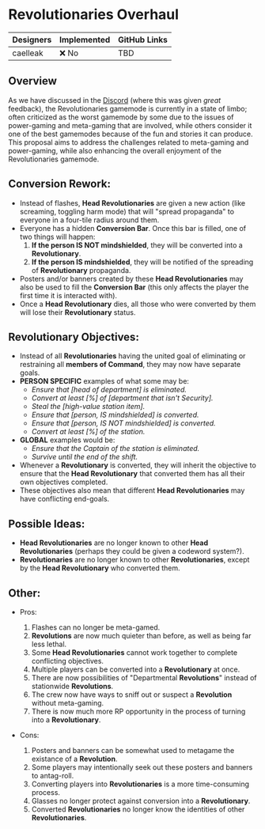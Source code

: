 # Revolutionaries Overhaul

| Designers | Implemented | GitHub Links |
|---|---|---|
| caelleak | :x: No | TBD |

## Overview

As we have discussed in the [Discord](https://discord.com/channels/310555209753690112/311537926376783886/1258727306889793666) (where this was given *great* feedback), the Revolutionaries gamemode is currently in a state of limbo; often criticized as the worst gamemode by some due to the issues of power-gaming and meta-gaming that are involved, while others consider it one of the best gamemodes because of the fun and stories it can produce. This proposal aims to address the challenges related to meta-gaming and power-gaming, while also enhancing the overall enjoyment of the Revolutionaries gamemode.

## Conversion Rework:

- Instead of flashes, **Head Revolutionaries** are given a new action (like screaming, toggling harm mode) that will "spread propaganda" to everyone in a four-tile radius around them.
- Everyone has a hidden **Conversion Bar**. Once this bar is filled, one of two things will happen:
  1. **If the person IS NOT mindshielded**, they will be converted into a **Revolutionary**.
  2. **If the person IS mindshielded**, they will be notified of the spreading of **Revolutionary** propaganda.
- Posters and/or banners created by these **Head Revolutionaries** may also be used to fill the **Conversion Bar** (this only affects the player the first time it is interacted with).
- Once a **Head Revolutionary** dies, all those who were converted by them will lose their **Revolutionary** status.

## Revolutionary Objectives:

- Instead of all **Revolutionaries** having the united goal of eliminating or restraining all **members of Command**, they may now have separate goals.
- **PERSON SPECIFIC** examples of what some may be:
  - *Ensure that [head of department] is eliminated.*
  - *Convert at least [%] of [department that isn't Security].*
  - *Steal the [high-value station item].*
  - *Ensure that [person, IS mindshielded] is converted.*
  - *Ensure that [person, IS NOT mindshielded] is converted.*
  - *Convert at least [%] of the station.*
- **GLOBAL** examples would be:
  - *Ensure that the Captain of the station is eliminated.*
  - *Survive until the end of the shift.*
- Whenever a **Revolutionary** is converted, they will inherit the objective to ensure that the **Head Revolutionary** that converted them has all their own objectives completed.
- These objectives also mean that different **Head Revolutionaries** may have conflicting end-goals.

## Possible Ideas:

- **Head Revolutionaries** are no longer known to other **Head Revolutionaries** (perhaps they could be given a codeword system?).
- **Revolutionaries** are no longer known to other **Revolutionaries**, except by the **Head Revolutionary** who converted them.

## Other:

- Pros:
  1. Flashes can no longer be meta-gamed.
  2. **Revolutions** are now much quieter than before, as well as being far less lethal.
  3. Some **Head Revolutionaries** cannot work together to complete conflicting objectives.
  4. Multiple players can be converted into a **Revolutionary** at once.
  5. There are now possibilities of "Departmental **Revolutions**" instead of stationwide **Revolutions**.
  6. The crew now have ways to sniff out or suspect a **Revolution** without meta-gaming.
  7. There is now much more RP opportunity in the process of turning into a **Revolutionary**.

- Cons:
  1. Posters and banners can be somewhat used to metagame the existance of a **Revolution**.
  2. Some players may intentionally seek out these posters and banners to antag-roll.
  3. Converting players into **Revolutionaries** is a more time-consuming process.
  4. Glasses no longer protect against conversion into a **Revolutionary**.
  5. Converted **Revolutionaries** no longer know the identities of other **Revolutionaries**.
